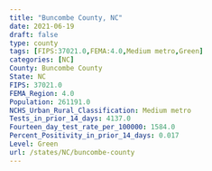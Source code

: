 ```yaml
---
title: "Buncombe County, NC"
date: 2021-06-19
draft: false
type: county
tags: [FIPS:37021.0,FEMA:4.0,Medium metro,Green]
categories: [NC]
County: Buncombe County
State: NC
FIPS: 37021.0
FEMA_Region: 4.0
Population: 261191.0
NCHS_Urban_Rural_Classification: Medium metro
Tests_in_prior_14_days: 4137.0
Fourteen_day_test_rate_per_100000: 1584.0
Percent_Positivity_in_prior_14_days: 0.017
Level: Green
url: /states/NC/buncombe-county
---
```



